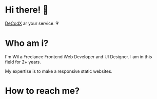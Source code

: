 # Hi there! 👋
<a href="https://wildecodx.me/">DeCodX</a> ar your service. 💗

# Who am i?
<p>I'm Wil a Freelance Frontend Web Developer and UI Designer. I am in this field for 2+ years.  </p>
<p>My expertise is to make a responsive static websites.</p>

# How to reach me? 

